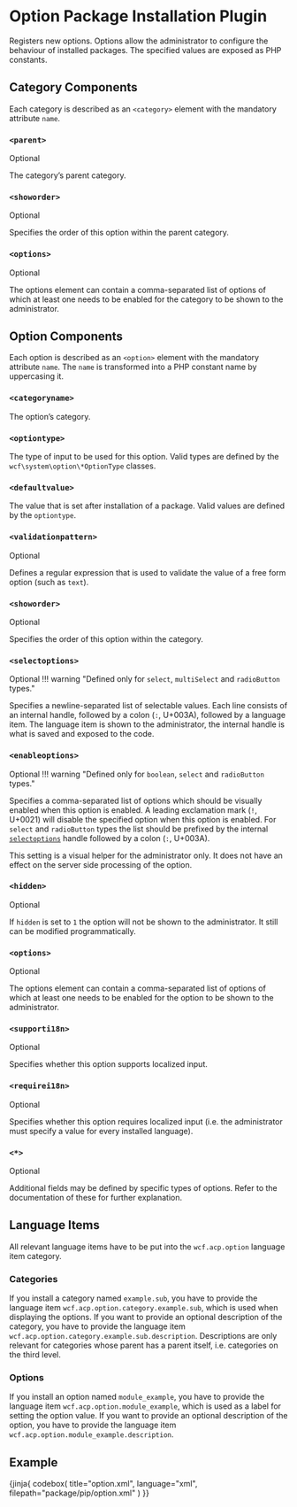 # Option Package Installation Plugin

Registers new options.
Options allow the administrator to configure the behaviour of installed packages.
The specified values are exposed as PHP constants.

## Category Components

Each category is described as an `<category>` element with the mandatory attribute `name`.

### `<parent>`

<span class="label label-info">Optional</span>

The category’s parent category.

### `<showorder>`

<span class="label label-info">Optional</span>

Specifies the order of this option within the parent category.

### `<options>`

<span class="label label-info">Optional</span>

The options element can contain a comma-separated list of options of which at least one needs to be enabled for the category to be shown to the administrator.

## Option Components

Each option is described as an `<option>` element with the mandatory attribute `name`.
The `name` is transformed into a PHP constant name by uppercasing it.

### `<categoryname>`

The option’s category.

### `<optiontype>`

The type of input to be used for this option.
Valid types are defined by the `wcf\system\option\*OptionType` classes.

### `<defaultvalue>`

The value that is set after installation of a package.
Valid values are defined by the `optiontype`.

### `<validationpattern>`

<span class="label label-info">Optional</span>

Defines a regular expression that is used to validate the value of a free form option (such as `text`).

### `<showorder>`

<span class="label label-info">Optional</span>

Specifies the order of this option within the category.

### `<selectoptions>`

<span class="label label-info">Optional</span>
!!! warning "Defined only for `select`, `multiSelect` and `radioButton` types."

Specifies a newline-separated list of selectable values.
Each line consists of an internal handle, followed by a colon (`:`, U+003A), followed by a language item.
The language item is shown to the administrator, the internal handle is what is saved and exposed to the code.

### `<enableoptions>`

<span class="label label-info">Optional</span>
!!! warning "Defined only for `boolean`, `select` and `radioButton` types."

Specifies a comma-separated list of options which should be visually enabled when this option is enabled.
A leading exclamation mark (`!`, U+0021) will disable the specified option when this option is enabled.
For `select` and `radioButton` types the list should be prefixed by the internal [`selectoptions`](#selectoptions) handle followed by a colon (`:`, U+003A).

This setting is a visual helper for the administrator only.
It does not have an effect on the server side processing of the option.

### `<hidden>`

<span class="label label-info">Optional</span>

If `hidden` is set to `1` the option will not be shown to the administrator.
It still can be modified programmatically.

### `<options>`

<span class="label label-info">Optional</span>

The options element can contain a comma-separated list of options of which at least one needs to be enabled for the option to be shown to the administrator.

### `<supporti18n>`

<span class="label label-info">Optional</span>

Specifies whether this option supports localized input.

### `<requirei18n>`

<span class="label label-info">Optional</span>

Specifies whether this option requires localized input (i.e. the administrator must specify a value for every installed language).

### `<*>`

<span class="label label-info">Optional</span>

Additional fields may be defined by specific types of options.
Refer to the documentation of these for further explanation.

## Language Items

All relevant language items have to be put into the `wcf.acp.option` language item category.

### Categories

If you install a category named `example.sub`, you have to provide the language item `wcf.acp.option.category.example.sub`, which is used when displaying the options.
If you want to provide an optional description of the category, you have to provide the language item `wcf.acp.option.category.example.sub.description`.
Descriptions are only relevant for categories whose parent has a parent itself, i.e. categories on the third level.

### Options

If you install an option named `module_example`, you have to provide the language item `wcf.acp.option.module_example`, which is used as a label for setting the option value.
If you want to provide an optional description of the option, you have to provide the language item `wcf.acp.option.module_example.description`.

## Example

{jinja{ codebox(
  title="option.xml",
  language="xml",
  filepath="package/pip/option.xml"
) }}
